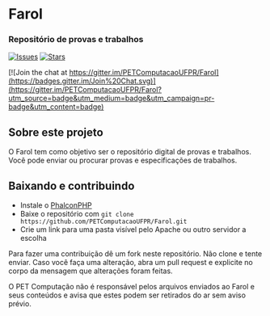 # Farol
### Repositório de provas e trabalhos

[![Issues](https://img.shields.io/github/issues/PETComputacaoUFPR/Farol.svg?style=flat-square)](https://github.com/PETComputacaoUFPR/Farol/issues)
[![Stars](https://img.shields.io/github/stars/PETComputacaoUFPR/Farol.svg?style=flat-square)](https://github.com/PETComputacaoUFPR/Farol/stargazers)

[![Join the chat at https://gitter.im/PETComputacaoUFPR/Farol](https://badges.gitter.im/Join%20Chat.svg)](https://gitter.im/PETComputacaoUFPR/Farol?utm_source=badge&utm_medium=badge&utm_campaign=pr-badge&utm_content=badge)

## Sobre este projeto
O Farol tem como objetivo ser o repositório digital de provas e trabalhos. Você pode enviar ou procurar provas e especificações de trabalhos.

## Baixando e contribuindo
* Instale o [PhalconPHP](http://phalconphp.com/en/download)
* Baixe o repositório com `git clone https://github.com/PETComputacaoUFPR/Farol.git`
* Crie um link para uma pasta visível pelo Apache ou outro servidor a escolha

Para fazer uma contribuição dê um fork neste repositório. Não clone e tente enviar.
Caso você faça uma alteração, abra um pull request e explicite no corpo da mensagem que alterações foram feitas.

O PET Computação não é responsável pelos arquivos enviados ao Farol e seus conteúdos e avisa que estes podem ser retirados do ar sem aviso prévio.
